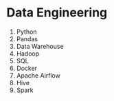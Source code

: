 # Data Engineering

1. Python 
2. Pandas
3. Data Warehouse
4. Hadoop
5. SQL
6. Docker
7. Apache Airflow
8. Hive
9. Spark
